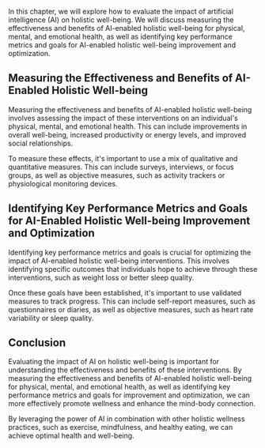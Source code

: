 

In this chapter, we will explore how to evaluate the impact of artificial intelligence (AI) on holistic well-being. We will discuss measuring the effectiveness and benefits of AI-enabled holistic well-being for physical, mental, and emotional health, as well as identifying key performance metrics and goals for AI-enabled holistic well-being improvement and optimization.

Measuring the Effectiveness and Benefits of AI-Enabled Holistic Well-being
--------------------------------------------------------------------------

Measuring the effectiveness and benefits of AI-enabled holistic well-being involves assessing the impact of these interventions on an individual's physical, mental, and emotional health. This can include improvements in overall well-being, increased productivity or energy levels, and improved social relationships.

To measure these effects, it's important to use a mix of qualitative and quantitative measures. This can include surveys, interviews, or focus groups, as well as objective measures, such as activity trackers or physiological monitoring devices.

Identifying Key Performance Metrics and Goals for AI-Enabled Holistic Well-being Improvement and Optimization
-------------------------------------------------------------------------------------------------------------

Identifying key performance metrics and goals is crucial for optimizing the impact of AI-enabled holistic well-being interventions. This involves identifying specific outcomes that individuals hope to achieve through these interventions, such as weight loss or better sleep quality.

Once these goals have been established, it's important to use validated measures to track progress. This can include self-report measures, such as questionnaires or diaries, as well as objective measures, such as heart rate variability or sleep quality.

Conclusion
----------

Evaluating the impact of AI on holistic well-being is important for understanding the effectiveness and benefits of these interventions. By measuring the effectiveness and benefits of AI-enabled holistic well-being for physical, mental, and emotional health, as well as identifying key performance metrics and goals for improvement and optimization, we can more effectively promote wellness and enhance the mind-body connection.

By leveraging the power of AI in combination with other holistic wellness practices, such as exercise, mindfulness, and healthy eating, we can achieve optimal health and well-being.
